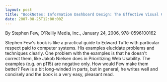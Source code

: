 ```yaml
---
layout: post
title: "BookNotes: Information Dashboard Design: The Effective Visual Communication of Data"
date: 2007-08-25T12:00:00Z
---
```

By Stephen Few, O'Reilly Media, Inc., January 24, 2006, 978-0596100162

Stephen Few's book is like a practical guide to Edward Tufte with
particular respect paid to computer systems.  His examples elucidate
problems and techniques clearly.  One problem with the examples is
that he doesn't correct them, like Jakob Nielsen does in Prioritizing
Web Usability.  The examples (e.g. on p115) are negative only.  How
would Few make them better?  Few is a bit long-winded in parts, but
in general, he writes well and concisely and the book is a very easy,
pleasant read. 



